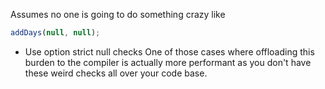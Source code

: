 Assumes no one is going to do something crazy like
```js
addDays(null, null);
```
* Use option strict null checks
One of those cases where offloading this burden to the compiler is actually more performant as you don't have these weird checks all over your code base.
